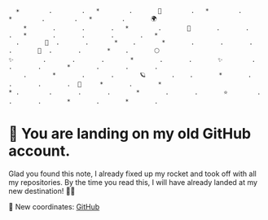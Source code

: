```
  ☀️        .        .   *        .       🌙        .   *        .       *        .        .   *        .       🌍 
    *       .       .       .   *        .       🌟       .       .       .   *       .       .       .       .   *   
  .       🌟  .       .       *    .       *       .       .       .       .       🌟  .       .       *    .       🌕 
✨        .       .       .       *       .       .       ✨        .       .       .       *       .       .       . 
    .       *       .       .       🪐       .    .       *       .       .       .       .  🚀     *       .       * 
* .        .       .       .       *       .       .       ⭐        .       .       .       *       .       *       .  
```

# 🚀 You are landing on my old GitHub account.

Glad you found this note, I already fixed up my rocket and took off with all my repositories. By the time you read this, I will have already landed at my new destination! 🧑‍🚀

📍 New coordinates: [GitHub](https://github.com/franklinyulian)
